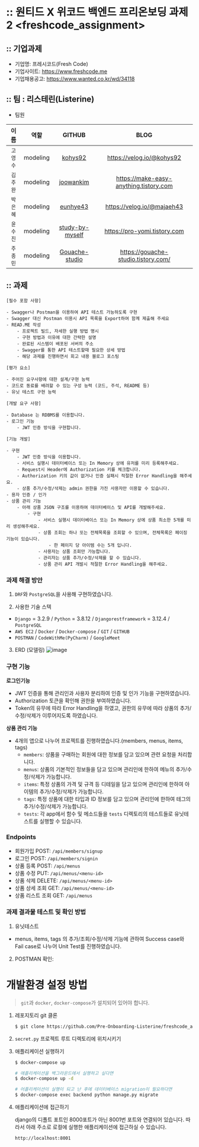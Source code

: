# :: 원티드 X 위코드 백엔드 프리온보딩 과제2 <freshcode_assignment>

## :: 기업과제

* 기업명: 프레시코드(Fresh Code)
* 기업사이트: https://www.freshcode.me
* 기업채용공고: https://www.wanted.co.kr/wd/34118

## :: 팀 :  리스테린(Listerine)

* 팀원

| 이름 | 역할 | GITHUB | BLOG |
| :---: | :---: | :---: | :---: |
| `고영수` | modeling | [kohys92](https://github.com/kohys92) | https://velog.io/@kohys92 |
| `김주완` | modeling | [joowankim](https://github.com/joowankim) | https://make-easy-anything.tistory.com |
| `박은혜` | modeling | [eunhye43](https://github.com/eunhye43) | https://velog.io/@majaeh43 |
| `윤수진` | modeling | [study-by-myself](https://github.com/study-by-myself)| https://pro-yomi.tistory.com |
| `주종민` | modeling | [Gouache-studio](https://github.com/Gouache-studio) | https://gouache-studio.tistory.com/ |


## :: 과제

```
[필수 포함 사항]

- Swagger나 Postman을 이용하여 API 테스트 가능하도록 구현
- Swagger 대신 Postman 이용시 API 목록을 Export하여 함께 제출해 주세요
- READ.ME 작성
    - 프로젝트 빌드, 자세한 실행 방법 명시
    - 구현 방법과 이유에 대한 간략한 설명
    - 완료된 시스템이 배포된 서버의 주소
    - Swagger를 통한 API 테스트할때 필요한 상세 방법
    - 해당 과제를 진행하면서 회고 내용 블로그 포스팅

[평가 요소]

- 주어진 요구사항에 대한 설계/구현 능력
- 코드로 동료를 배려할 수 있는 구성 능력 (코드, 주석, README 등)
- 유닛 테스트 구현 능력

[개발 요구 사항]

- Database 는 RDBMS를 이용합니다.
- 로그인 기능
    - JWT 인증 방식을 구현합니다.

[기능 개발]

- 구현
    - JWT 인증 방식을 이용합니다.
    - 서비스 실행시 데이터베이스 또는 In Memory 상에 유저를 미리 등록해주세요.
    - Request시 Header에 Authorization 키를 체크합니다.
    - Authorization 키의 값이 없거나 인증 실패시 적절한 Error Handling을 해주세요.
    - 상품 추가/수정/삭제는 admin 권한을 가진 사용자만 이용할 수 있습니다.
- 용자 인증 / 인가
- 상품 관리 기능
    - 아래 상품 JSON 구조를 이용하여 데이터베이스 및 API를 개발해주세요.
        - 구현
            - 서비스 실행시 데이터베이스 또는 In Memory 상에 상품 최소한 5개를 미리 생성해주세요.
            - 상품 조회는 하나 또는 전체목록을 조회할 수 있으며, 전체목록은 페이징 기능이 있습니다.
                - 한 페이지 당 아이템 수는 5개 입니다.
            - 사용자는 상품 조회만 가능합니다.
            - 관리자는 상품 추가/수정/삭제를 할 수 있습니다.
            - 상품 관리 API 개발시 적절한 Error Handling을 해주세요.
```


### 과제 해결 방안
1. `DRF`와 `PostgreSQL`을 사용해 구현하였습니다.

2. 사용한 기술 스텍
- `Django` = 3.2.9 / `Python` = 3.8.12 / `Djangorestframework` = 3.12.4 / `PostgreSQL`
- `AWS EC2` / `Docker` / `Docker-compose` / `GIT` / `GITHUB`
- `POSTMAN` / `CodeWithMe(PyCharm)` / `GoogleMeet`

3. ERD (모델링)
![image](https://user-images.githubusercontent.com/32446834/140312743-eda03d7f-c423-46a0-8e34-fda706d50876.png)


### 구현 기능

**로그인기능**

- JWT 인증을 통해 관리인과 사용자 분리하여 인증 및 인가 기능을 구현하였습니다.
- Authorization 토큰을 확인해 권한을 부여하였습니다.
- Token의 유무에 따라 Error Handling을 하였고, 권한의 유무에 따라 상품의 추가/수정/삭제가 이루어지도록 하였습니다.

**상품 관리 기능**

- 4개의 앱으로 나누어 프로젝트를 진행하였습니다.(members, menus, items, tags)
    - `members`: 상품을 구매하는 회원에 대한 정보를 담고 있으며 관련 요청을 처리합니다.
    - `menus`: 상품의 기본적인 정보들을 담고 있으며 관리인에 한하여 메뉴의 추가/수정/삭제가 가능합니다.
    - `items`: 특정 상품의 가격 및 규격 등 디테일을 담고 있으며 관리인에 한하여 아이템의 추가/수정/삭제가 가능합니다.
    - `tags`: 특정 상품에 대한 타입과 ID 정보를 담고 있으며 관리인에 한하여 테그의 추가/수정/삭제가 가능합니다.
    - `tests`: 각 app에서 함수 및 메소드들을 `tests` 디렉토리의 테스트들로 유닛테스트를 실행할 수 있습니다.

### Endpoints

- 회원가입 POST: `/api/members/signup`
- 로그인 POST: `/api/members/signin`
- 상품 등록 POST: `/api/menus`
- 상품 수정 PUT: `/api/menus/<menu-id>`
- 상품 삭제 DELETE: `/api/menus/<menu-id>`
- 상품 상세 조회 GET: `/api/menus/<menu-id>`
- 상품 리스트 조회 GET: `/api/menus`

### 과제 결과물 테스트 및 확인 방법
1. 유닛테스트
- menus, items, tags 의 추가/조회/수정/삭제 기능에 관하여 Success case와 Fail case로 나누어 Unit Test를 진행하였습니다.

2. POSTMAN 확인:

# 개발환경 설정 방법

> `git`과 `docker`, `docker-compose`가 설치되어 있어야 합니다.

1. 레포지토리 git 클론

    ```bash
    $ git clone https://github.com/Pre-Onboarding-Listerine/freshcode_assignment.git
    ```

2. `secret.py` 프로젝트 루트 디렉토리에 위치시키기

3. 애플리케이션 실행하기

    ```bash
    $ docker-compose up

    # 애플리케이션을 백그라운드에서 실행하고 싶다면
    $ docker-compose up -d
    
    # 어플리케이션이 실행이 되고 난 후에 데이터베이스 migration이 필요하다면
    $ docker-compose exec backend python manage.py migrate
    ```

4. 애플리케이션에 접근하기

    django의 디폴트 포트인 8000포트가 아닌 8001번 포트와 연결되어 있습니다. 따라서 아래 주소로 로컬에 실행한 애플리케이션에 접근하실 수 있습니다.
    ```
    http://localhost:8001
    ```
